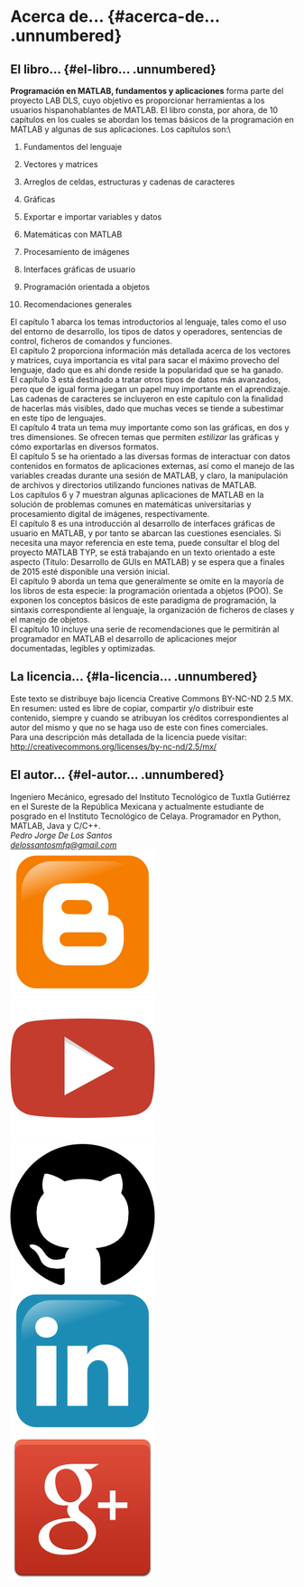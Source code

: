 Acerca de... {#acerca-de... .unnumbered}
============

El libro... {#el-libro... .unnumbered}
-----------

**Programación en MATLAB, fundamentos y aplicaciones** forma parte del
proyecto LAB DLS, cuyo objetivo es proporcionar herramientas a los
usuarios hispanohablantes de MATLAB. El libro consta, por ahora, de 10
capítulos en los cuales se abordan los temas básicos de la programación
en MATLAB y algunas de sus aplicaciones. Los capítulos son:\

1.  Fundamentos del lenguaje

2.  Vectores y matrices

3.  Arreglos de celdas, estructuras y cadenas de caracteres

4.  Gráficas

5.  Exportar e importar variables y datos

6.  Matemáticas con MATLAB

7.  Procesamiento de imágenes

8.  Interfaces gráficas de usuario

9.  Programación orientada a objetos

10. Recomendaciones generales

El capítulo 1 abarca los temas introductorios al lenguaje, tales como el
uso del entorno de desarrollo, los tipos de datos y operadores,
sentencias de control, ficheros de comandos y funciones.\
El capítulo 2 proporciona información más detallada acerca de los
vectores y matrices, cuya importancia es vital para sacar el máximo
provecho del lenguaje, dado que es ahí donde reside la popularidad que
se ha ganado.\
El capítulo 3 está destinado a tratar otros tipos de datos más
avanzados, pero que de igual forma juegan un papel muy importante en el
aprendizaje. Las cadenas de caracteres se incluyeron en este capítulo
con la finalidad de hacerlas más visibles, dado que muchas veces se
tiende a subestimar en este tipo de lenguajes.\
El capítulo 4 trata un tema muy importante como son las gráficas, en dos
y tres dimensiones. Se ofrecen temas que permiten *estilizar* las
gráficas y cómo exportarlas en diversos formatos.\
El capítulo 5 se ha orientado a las diversas formas de interactuar con
datos contenidos en formatos de aplicaciones externas, así como el
manejo de las variables creadas durante una sesión de MATLAB, y claro,
la manipulación de archivos y directorios utilizando funciones nativas
de MATLAB.\
Los capítulos 6 y 7 muestran algunas aplicaciones de MATLAB en la
solución de problemas comunes en matemáticas universitarias y
procesamiento digital de imágenes, respectivamente.\
El capítulo 8 es una introducción al desarrollo de interfaces gráficas
de usuario en MATLAB, y por tanto se abarcan las cuestiones esenciales.
Si necesita una mayor referencia en este tema, puede consultar el blog
del proyecto MATLAB TYP, se está trabajando en un texto orientado a este
aspecto (Título: Desarrollo de GUIs en MATLAB) y se espera que a finales
de 2015 esté disponible una versión inicial.\
El capítulo 9 aborda un tema que generalmente se omite en la mayoría de
los libros de esta especie: la programación orientada a objetos (POO).
Se exponen los conceptos básicos de este paradigma de programación, la
sintaxis correspondiente al lenguaje, la organización de ficheros de
clases y el manejo de objetos.\
El capítulo 10 incluye una serie de recomendaciones que le permitirán al
programador en MATLAB el desarrollo de aplicaciones mejor documentadas,
legibles y optimizadas.

La licencia... {#la-licencia... .unnumbered}
--------------

Este texto se distribuye bajo licencia Creative Commons BY-NC-ND 2.5
MX.\
En resumen: usted es libre de copiar, compartir y/o distribuir este
contenido, siempre y cuando se atribuyan los créditos correspondientes
al autor del mismo y que no se haga uso de este con fines comerciales.\
Para una descripción más detallada de la licencia puede visitar:
<http://creativecommons.org/licenses/by-nc-nd/2.5/mx/>

El autor... {#el-autor... .unnumbered}
-----------

Ingeniero Mecánico, egresado del Instituto Tecnológico de Tuxtla
Gutiérrez en el Sureste de la República Mexicana y actualmente
estudiante de posgrado en el Instituto Tecnológico de Celaya.
Programador en Python, MATLAB, Java y C/C++.\
*Pedro Jorge De Los Santos*\
*delossantosmfq@gmail.com*\
[![image](src/blogger_logo.png)](https://labdls.blogspot.mx)
[![image](src/youtube_logo.png)](https://www.youtube.com/user/lab2dls)
[![image](src/github_logo.png)](https://github.com/JorgeDeLosSantos)
[![image](src/linkedin_logo.png)](https://www.linkedin.com/in/pjdlsl)
[![image](src/google_logo.png)](https://plus.google.com/u/0/+pjdelossantos)
